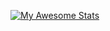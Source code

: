[![My Awesome Stats](https://awesome-github-stats.azurewebsites.net/user-stats/agent-seed?cardType=github&theme=radical)](https://agentseed.org/linktree)
<!---Hello, I'm Agentseed. I'm a selftaught frontend dev. I make websites and stuff.--->
